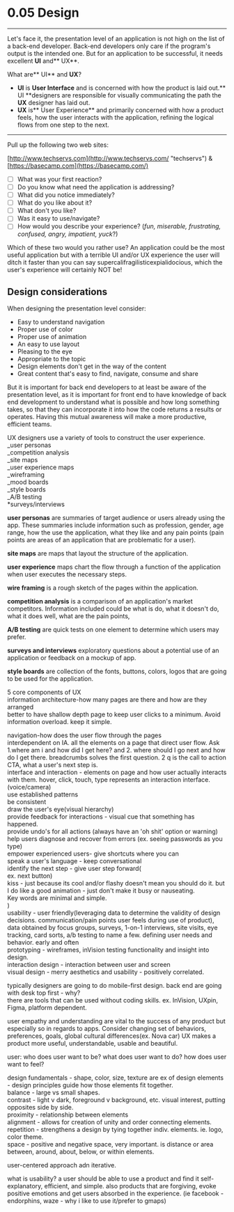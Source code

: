 # 0.05 Design

---

Let's face it, the presentation level of an application is not high on the list of a back-end developer. Back-end developers only care if the program's output is the intended one. But for an application to be successful, it needs excellent **UI** and** UX**.

What are** UI** and **UX**?

* **UI** is **User Interface** and is concerned with how the product is laid out.** UI **designers are responsible for visually communicating the path the **UX** designer has laid out.
* **UX** is** User Experience** and primarily concerned with how a product feels, how the user interacts with the application, refining the logical flows from one step to the next.

---

Pull up the following two web sites:

[http://www.techservs.com](http://www.techservs.com/ "techservs") & [https://basecamp.com](https://basecamp.com/)

* [ ] What was your first reaction?
* [ ] Do you know what need the application is addressing?
* [ ] What did you notice immediately?
* [ ] What do you like about it?
* [ ] What don't you like?
* [ ] Was it easy to use/navigate?
* [ ] How would you describe your experience? \(_fun, miserable, frustrating, confused, angry, impatient, yuck_?\)

Which of these two would you rather use? An application could be the most useful application but with a terrible UI and/or UX experience the user will ditch it faster than you can say supercalifragilisticexpialidocious, which the user's experience will certainly NOT be!

## Design considerations

When designing the presentation level consider:

* Easy to understand navigation
* Proper use of color
* Proper use of animation
* An easy to use layout
* Pleasing to the eye
* Appropriate to the topic
* Design elements don't get in the way of the content 
* Great content that's easy to find, navigate, consume and share



But it is important for back end developers to at least be aware of the presentation level, as it is important for front end to have knowledge of back end development to understand what is possible and how long something takes, so that they can incorporate it into how the code returns a results or operates. Having this mutual awareness will make a more productive, efficient teams.

UX designers use a variety of tools to construct the user experience.  
    \_user personas  
    \_competition analysis  
    \_site maps  
    \_user experience maps  
    \_wireframing  
    \_mood boards  
    \_style boards  
    \_A/B testing  
    \*surveys/interviews

**user personas** are summaries of target audience or users already using the app. These summaries include information such as profession, gender, age range, how the use the application, what they like and any pain points \(pain points are areas of an application that are problematic for a user\).

**site maps** are maps that layout the structure of the application.

**user experience** maps chart the flow through a function of the application when user executes the necessary steps.

**wire framing** is a rough sketch of the pages within the application.

**competition analysis** is a comparison of an application's market competitors. Information included could be what is do, what it doesn't do, what it does well, what are the pain points,

**A/B testing** are quick tests on one element to determine which users may prefer.

**surveys and interviews** exploratory questions about a potential use of an application or feedback on a mockup of app.

**style boards** are collection of the fonts, buttons, colors, logos that are going to be used for the application.

5 core components of UX  
information architecture-how many pages are there and how are they arranged  
    better to have shallow depth page to keep user clicks to a minimum. Avoid information overload. keep it simple.

navigation-how does the user flow through the pages  
    interdependent on IA. all the elements on a page that direct user flow. Ask 1.where am i and how did I get here? and 2. where should I go next and how do I get there. breadcrumbs solves the first question. 2 q is the call to action CTA, what a user's next step is.  
interface and interaction - elements on page and how user actually interacts with them. hover, click, touch, type represents an interaction interface. \(voice/camera\)  
    use established patterns  
    be consistent  
    draw the user's eye\(visual hierarchy\)  
    provide feedback for interactions - visual cue that something has happened.  
    provide undo's for all actions \(always have an 'oh shit' option or warning\)  
    help users diagnose and recover from errors \(ex. seeing passwords as you type\)  
    empower experienced users- give shortcuts where you can  
    speak a user's language - keep conversational  
    identify the next step - give user step forward\(  
        ex. next button\)  
    kiss - just because its cool and/or flashy doesn't mean you should do it. but I do like a good animation - just don't make it busy or nauseating.  
    Key words are minimal and simple.  
    \)  
usability - user friendly\(leveraging data to determine the validity of design decisions. communication/pain points user feels during use of product\), data obtained by focus groups, surveys, 1-on-1 interviews, site visits, eye tracking, card sorts, a/b testing to name a few. defining user needs and behavior. early and often  
prototyping - wireframes, inVision testing functionality and insight into design.  
interaction design - interaction between user and screen  
visual design - merry aesthetics and usability - positively correlated.

typically designers are going to do mobile-first design. back end are going with desk top first - why?  
there are tools that can be used without coding skills. ex. InVision, UXpin, Figma, platform dependent.

user empathy and understanding are vital to the success of any product but especially so in regards to apps. Consider changing set of behaviors, preferences, goals, global cultural differences\(ex. Nova car\) UX makes a product more useful, understandable, usable and beautiful.

user: who does user want to be? what does user want to do? how does user want to feel?

design fundamentals - shape, color, size, texture are ex of design elements - design principles guide how those elements fit together.  
    balance - large vs small shapes.  
    contrast - light v dark, foreground v background, etc. visual interest, putting opposites side by side.  
    proximity - relationship between elements  
    alignment - allows for creation of unity and order connecting elements.  
    repetition - strengthens a design by tying together indiv. elements. ie. logo, color theme.  
    space - positive and negative space, very important. is distance or area between, around, about, below, or within elements.

user-centered approach adn iterative.

what is usability? a user should be able to use a product and find it self-explanatory, efficient, and simple. also products that are forgiving, evoke positive emotions and get users absorbed in the experience. \(ie facebook - endorphins, waze - why i like to use it/prefer to gmaps\)



